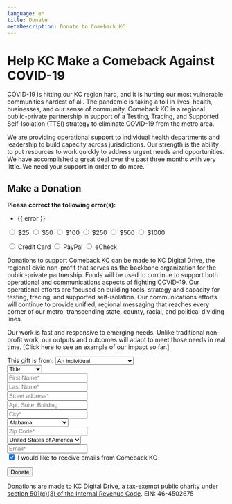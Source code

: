 ```yaml
---
language: en
title: Donate
metaDescription: Donate to Comeback KC
---
```


<h1>Help KC Make a Comeback Against COVID-19</h1>

COVID-19 is hitting our KC region hard, and it is hurting our most vulnerable communities hardest of all. The pandemic is taking a toll in lives, health, businesses, and our sense of community. Comeback KC is a regional public-private partnership in support of a Testing, Tracing, and Supported Self-Isolation (TTSI) strategy to eliminate COVID-19 from the metro area.

We are providing operational support to individual health departments and leadership to build capacity across jurisdictions. Our strength is the ability to put resources to work quickly to address urgent needs and opportunities. We have accomplished a great deal over the past three months with very little. We need your support in order to do more.




<form>
  <h2>Make a Donation</h2>

  <p v-if="errors.length">
    <b>Please correct the following error(s):</b>
    <ul>
      <li v-for="error in errors">{{ error }}</li>
    </ul>
  </p>

  <input type="radio" id="twentyfive" name="amount" value="25">
  <label for="twentyfive">$25</label>
  <input type="radio" id="fifty" name="amount" value="50">
  <label for="fifty">$50</label>
  <input type="radio" id="onehundred" name="amount" value="100">
  <label for="onehundred">$100</label>
  <input type="radio" id="twofifty" name="amount" value="250">
  <label for="twofifty">$250</label>
  <input type="radio" id="fivehundred" name="amount" value="500">
  <label for="fivehundred">$500</label>
  <input type="radio" id="onethousand" name="amount" value="1000">
  <label for="onethousand">$1000</label>
</form>

<form>
  <input type="radio" id="stripe" name="method" value="stripe">
  <label for="stripe">Credit Card</label>
  <input type="radio" id="paypal" name="method" value="paypal">
  <label for="paypal">PayPal</label>
  <input type="radio" id="ach" name="method" value="ach">
  <label for="ach">eCheck</label>
</form>

<!-- Stripe card form -->
<form method="POST" action="" id="card" v-if="stripe">
  <div>
    <div id="card-element"></div>
  </div>
  <div id="card-errors"></div>
</form>

<!-- Stripe ACH form goes here if ACH via Stripe -->


Donations to support Comeback KC can be made to KC Digital Drive, the regional civic non-profit that serves as the backbone organization for the public-private partnership. Funds will be used to continue to support both operational and communications aspects of fighting COVID-19. Our operational efforts are focused on building tools, strategy and capacity for testing, tracing, and supported self-isolation. Our communications efforts will continue to provide unified, regional messaging that reaches every corner of our metro, transcending state, county, racial, and political dividing lines. 

Our work is fast and responsive to emerging needs. Unlike traditional non-profit work, our outputs and outcomes will adapt to meet those needs in real time. [Click here to see an example of our impact so far.]


<form method="POST" action="">
  <div>
    <label for="name">This gift is from:</label>
    <select id="giftsource" name="sourcetype">
      <option value="individual">An individual</option>
      <option value="company">A company or organization</option>
    </select>
     <div>
      <input type="text" id="companyname" name="companyname" placeholder="Company or organization name*" value required maxlength="100" aria-required="true" style="display:none;">
    </div>
  </div>
  <div>
    <select id="title" name="title">
      <option value="" selected>Title</option>
      <option value="mr">Mr.</option>
      <option value="dr">Dr.</option>
      <option value="mrs">Mrs.</option>
      <option value="miss">Miss</option>
      <option value="ms">Ms.</option>
      <option value="mx">Mx.</option>
      <option value="tg">Tg.</option>
      <option value="professor">Professor</option>
      <option value="rabbi">Rabbi</option>
      <option value="father">Father</option>
      <option value="reverend">Reverend</option>
      <option value="sister">Sister</option>
      <option value="">No Title</option>
    </select>
  </div>
  <div>
    <input type="text" id="firstname" name="firstname" placeholder="First Name*" value required maxlength="100" aria-required="true">
  </div>
  <div>
    <input type="text" id="lastname" name="lastname" placeholder="Last Name*" value required maxlength="100" aria-required="true">
  </div>
  <div>
    <input type="text" id="streetaddress" name="streetaddress" placeholder="Street address*" value required maxlength="100" aria-required="true">
  </div>
  <div>
    <input type="text" id="aptsuitebldg" name="aptsuitebldg" placeholder="Apt, Suite, Building" value maxlength="100">
  </div>
  <div>
    <input type="text" id="city" name="city" placeholder="City*" value required maxlength="100" aria-required="true">
  </div>
  <div>
    <select id="state" name="state">
      <option value="AL">Alabama</option>
      <option value="AK">Alaska</option>
      <option value="AZ">Arizona</option>
      <option value="AR">Arkansas</option>
      <option value="CA">California</option>
      <option value="CO">Colorado</option>
      <option value="CT">Connecticut</option>
      <option value="DE">Delaware</option>
      <option value="DC">District Of Columbia</option>
      <option value="FL">Florida</option>
      <option value="GA">Georgia</option>
      <option value="HI">Hawaii</option>
      <option value="ID">Idaho</option>
      <option value="IL">Illinois</option>
      <option value="IN">Indiana</option>
      <option value="IA">Iowa</option>
      <option value="KS">Kansas</option>
      <option value="KY">Kentucky</option>
      <option value="LA">Louisiana</option>
      <option value="ME">Maine</option>
      <option value="MD">Maryland</option>
      <option value="MA">Massachusetts</option>
      <option value="MI">Michigan</option>
      <option value="MN">Minnesota</option>
      <option value="MS">Mississippi</option>
      <option value="MO">Missouri</option>
      <option value="MT">Montana</option>
      <option value="NE">Nebraska</option>
      <option value="NV">Nevada</option>
      <option value="NH">New Hampshire</option>
      <option value="NJ">New Jersey</option>
      <option value="NM">New Mexico</option>
      <option value="NY">New York</option>
      <option value="NC">North Carolina</option>
      <option value="ND">North Dakota</option>
      <option value="OH">Ohio</option>
      <option value="OK">Oklahoma</option>
      <option value="OR">Oregon</option>
      <option value="PA">Pennsylvania</option>
      <option value="RI">Rhode Island</option>
      <option value="SC">South Carolina</option>
      <option value="SD">South Dakota</option>
      <option value="TN">Tennessee</option>
      <option value="TX">Texas</option>
      <option value="UT">Utah</option>
      <option value="VT">Vermont</option>
      <option value="VA">Virginia</option>
      <option value="WA">Washington</option>
      <option value="WV">West Virginia</option>
      <option value="WI">Wisconsin</option>
      <option value="WY">Wyoming</option>
    </select>
  </div>  
  <div>
    <input type="number" id="zipcode" name="zipcode" placeholder="Zip Code*" value required maxlength="100" aria-required="true">
  </div>
  <div>
    <select id="country" name="country">
      <option value="USA">United States of America</option>
    </select>
  </div>
  <div>
    <input type="email" id="email" name="email" placeholder="Email*" value required maxlength="100" aria-required="true">
  </div>
  <div>
    <input type="checkbox" id="addtolist" name="addtolist" checked>
    <label for="name">I would like to receive emails from Comeback KC</label>
  </div>
</form>

  <div>
    <button id="card-button" data-secret="{{intentSecret}}">Donate</button>
  </div>

  <p>Donations are made to KC Digital Drive, a tax-exempt public charity under <a href="" target="_blank">section 501(c)(3) of the Internal Revenue Code</a>. EIN: 46-4502675</p>



<!-- Thank you page 

Thank you for helping the KC region fight back against COVID-19. 

Your donation has been processed. 

We will send your receipt to [email address].

Donations will be shown as:

KC Digital Drive
FBO Comeback KC -->